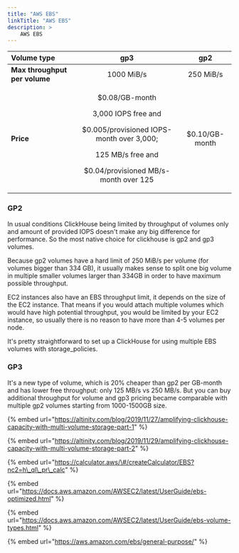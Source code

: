 ```yaml
---
title: "AWS EBS"
linkTitle: "AWS EBS"
description: >
    AWS EBS
---
```


<table>
  <thead>
    <tr>
      <th style="text-align:left"> <b>Volume type</b>
      </th>
      <th style="text-align:center">gp3</th>
      <th style="text-align:center">gp2</th>
    </tr>
  </thead>
  <tbody>
    <tr>
      <td style="text-align:left"> <b>Max throughput per volume</b>
      </td>
      <td style="text-align:center">1000 MiB/s</td>
      <td style="text-align:center">250 MiB/s</td>
    </tr>
    <tr>
      <td style="text-align:left"><b>Price</b>
      </td>
      <td style="text-align:center">
        <p>$0.08/GB-month</p>
        <p>3,000 IOPS free and</p>
        <p>$0.005/provisioned IOPS-month over 3,000;</p>
        <p>125 MB/s free and</p>
        <p>$0.04/provisioned MB/s-month over 125</p>
      </td>
      <td style="text-align:center">$0.10/GB-month</td>
    </tr>
  </tbody>
</table>

### GP2

In usual conditions ClickHouse being limited by throughput of volumes only and amount of provided IOPS doesn't make any big difference for performance. So the most native choice for clickhouse is gp2 and gp3 volumes.

‌Because gp2 volumes have a hard limit of 250 MiB/s per volume \(for volumes bigger than 334 GB\), it usually makes sense to split one big volume in multiple smaller volumes larger than 334GB in order to have maximum possible throughput.

‌EC2 instances also have an EBS throughput limit, it depends on the size of the EC2 instance. That means if you would attach multiple volumes which would have high potential throughput, you would be limited by your EC2 instance, so usually there is no reason to have more than 4-5 volumes per node.

It's pretty straightforward to set up a ClickHouse for using multiple EBS volumes with storage\_policies.

### GP3

It's a new type of volume, which is 20% cheaper than gp2 per GB-month and has lower free throughput: only 125 MB/s vs 250 MB/s. But you can buy additional throughput for volume and gp3 pricing became comparable with multiple gp2 volumes starting from 1000-1500GB size.





{% embed url="https://altinity.com/blog/2019/11/27/amplifying-clickhouse-capacity-with-multi-volume-storage-part-1" %}

{% embed url="https://altinity.com/blog/2019/11/29/amplifying-clickhouse-capacity-with-multi-volume-storage-part-2" %}

{% embed url="https://calculator.aws/\#/createCalculator/EBS?nc2=h\_ql\_pr\_calc" %}

{% embed url="https://docs.aws.amazon.com/AWSEC2/latest/UserGuide/ebs-optimized.html" %}

{% embed url="https://docs.aws.amazon.com/AWSEC2/latest/UserGuide/ebs-volume-types.html" %}

{% embed url="https://aws.amazon.com/ebs/general-purpose/" %}



